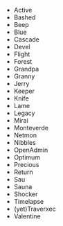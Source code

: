- Active
- Bashed
- Beep
- Blue
- Cascade
- Devel
- Flight
- Forest
- Grandpa
- Granny
- Jerry
- Keeper
- Knife
- Lame
- Legacy
- Mirai
- Monteverde
- Netmon
- Nibbles
- OpenAdmin
- Optimum
- Precious
- Return
- Sau
- Sauna
- Shocker
- Timelapse
- (yet)Traverxec
- Valentine
